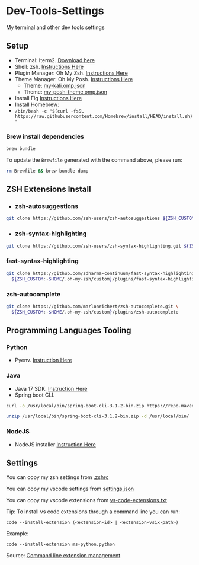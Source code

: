 # Dev-Tools-Settings

My terminal and other dev tools settings

## Setup

- Terminal: Iterm2. [Download here](https://iterm2.com/)
- Shell: zsh. [Instructions Here](https://github.com/ohmyzsh/ohmyzsh/wiki/Installing-ZSH)
- Plugin Manager: Oh My Zsh. [Instructions Here](https://github.com/ohmyzsh/ohmyzsh)
- Theme Manager: Oh My Posh. [Instructions Here](https://ohmyposh.dev/docs/)
  - Theme: [my-kali.omp.json](my-kali.omp.json)
  - Theme: [my-posh-theme.omp.json](my-posh-theme.omp.json)
- Install Fig [Instructions Here](https://fig.io/user-manual/install)
- Install Homebrew:
-  `/bin/bash -c "$(curl -fsSL https://raw.githubusercontent.com/Homebrew/install/HEAD/install.sh)"`

### Brew install dependencies

```bash
brew bundle
```

To update the `Brewfile` generated with the command above, please run:
```bash
rm Brewfile && brew bundle dump
```

## ZSH Extensions Install

- ### zsh-autosuggestions

```zsh
git clone https://github.com/zsh-users/zsh-autosuggestions ${ZSH_CUSTOM:-~/.oh-my-zsh/custom}/plugins/zsh-autosuggestions
```

- ### zsh-syntax-highlighting

```zsh
git clone https://github.com/zsh-users/zsh-syntax-highlighting.git ${ZSH_CUSTOM:-~/.oh-my-zsh/custom}/plugins/zsh-syntax-highlighting
```

### fast-syntax-highlighting

```zsh
git clone https://github.com/zdharma-continuum/fast-syntax-highlighting.git \
  ${ZSH_CUSTOM:-$HOME/.oh-my-zsh/custom}/plugins/fast-syntax-highlighting
```

### zsh-autocomplete

```zsh
git clone https://github.com/marlonrichert/zsh-autocomplete.git \
  ${ZSH_CUSTOM:-$HOME/.oh-my-zsh/custom}/plugins/zsh-autocomplete
```

## Programming Languages Tooling

### Python

- Pyenv. [Instruction Here](https://github.com/pyenv/pyenv)

### Java

- Java 17 SDK. [Instruction Here](https://www.oracle.com/java/technologies/downloads/)
- Spring boot CLI.

```zsh
curl -o /usr/local/bin/spring-boot-cli-3.1.2-bin.zip https://repo.maven.apache.org/maven2/org/springframework/boot/spring-boot-cli/3.1.2/spring-boot-cli-3.1.2-bin.zip

unzip /usr/local/bin/spring-boot-cli-3.1.2-bin.zip -d /usr/local/bin/
```

### NodeJS

- NodeJS installer [Instruction Here](https://nodejs.org/en/download)

## Settings

You can copy my zsh settings from [.zshrc](.zshrc)

You can copy my vscode settings from [settings.json](settings.json)

You can copy my vscode extensions from [vs-code-extensions.txt](vs-code-extensions.txt)

Tip: To install vs code extensions through a command line you can run:

```console
code --install-extension (<extension-id> | <extension-vsix-path>)
```

Example:

```console
code --install-extension ms-python.python
```

Source: [Command line extension management](https://code.visualstudio.com/docs/editor/extension-marketplace)
